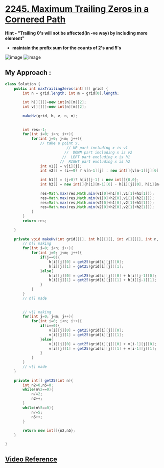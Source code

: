 # [**2245. Maximum Trailing Zeros in a Cornered Path**](https://leetcode.com/problems/maximum-trailing-zeros-in-a-cornered-path/)

**Hint - "Trailing 0's will not be affected(in -ve way) by including more element"**
- **maintain the prefix sum for the counts of 2's and 5's**

![image](https://user-images.githubusercontent.com/71629248/169661168-b300b8d0-c9b6-4995-9355-e08885d83c26.png)
![image](https://user-images.githubusercontent.com/71629248/169661156-20f03cc4-7894-42de-802a-02ae6aa0c9ce.png)

## My Approach : 
```java
class Solution {
    public int maxTrailingZeros(int[][] grid) {
        int n = grid.length; int m = grid[0].length;
        
        int h[][][]=new int[n][m][2];
        int v[][][]=new int[n][m][2];
        
        makeHv(grid, h, v, n, m);
        
        
        int res=-1;
        for(int i=0; i<n; i++){
            for(int j=0; j<m; j++){
                // take a point x, 
                            // UP part including x is v1
                           //  DOWN part including x is v2
                          //  LEFT part excluding x is h1
                         //  RIGHT part excluding x is h2
                int v1[] = v[i][j];
                int v2[] = (i==0) ? v[n-1][j] : new int[]{v[n-1][j][0] - v[i-1][j][0], v[n-1][j][1] - v[i-1][j][1]};
                
                int h1[] = (j>0)? h[i][j-1] : new int[]{0,0};
                int h2[] = new int[]{h[i][m-1][0] - h[i][j][0], h[i][m-1][1] - h[i][j][1]};
                
                res=Math.max(res,Math.min(v1[0]+h1[0],v1[1]+h1[1]));                
                res=Math.max(res,Math.min(v1[0]+h2[0],v1[1]+h2[1]));                
                res=Math.max(res,Math.min(v2[0]+h1[0],v2[1]+h1[1]));                
                res=Math.max(res,Math.min(v2[0]+h2[0],v2[1]+h2[1]));     
            }
        }
        return res;
        
    }
    
    private void makeHv(int grid[][], int h[][][], int v[][][], int n, int m){
        // h[] making
        for(int i=0; i<n; i++){
            for(int j=0; j<m; j++){
                if(j==0){
                    h[i][j][0] = get25(grid[i][j])[0];
                    h[i][j][1] = get25(grid[i][j])[1];
                }else{
                    h[i][j][0] = get25(grid[i][j])[0] + h[i][j-1][0];
                    h[i][j][1] = get25(grid[i][j])[1] + h[i][j-1][1];
                }
            }
        }
        // h[] made
        
        
        // v[] making
        for(int j=0; j<m; j++){
            for(int i=0; i<n; i++){
                if(i==0){
                    v[i][j][0] = get25(grid[i][j])[0];
                    v[i][j][1] = get25(grid[i][j])[1];
                }else{
                    v[i][j][0] = get25(grid[i][j])[0] + v[i-1][j][0];
                    v[i][j][1] = get25(grid[i][j])[1] + v[i-1][j][1];
                }
            }
        }
        // v[] made
    }
    
    private int[] get25(int n){
        int n2=0,n5=0;
        while(n%2==0){
            n/=2;
            n2++;
        }
        while(n%5==0){
            n/=5;
            n5++;
        }
        
        return new int[]{n2,n5};
    }

}
```

## [**Video Reference**](https://youtu.be/ExsNLEl4nQs)
